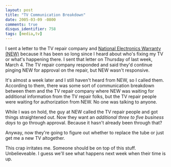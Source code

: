 ```yaml
---
layout: post
title: "TV Communication Breakdown"
date: 2005-03-09 -0800
comments: true
disqus_identifier: 758
tags: [media,tv]
---
```

I sent a letter to the TV repair company and [National Electronics
Warranty (NEW)](http://www.newcorp.com) because it has been so long
since I heard about who's fixing my TV or what's happening there. I sent
that letter on Thursday of last week, March 4. The TV repair company
responded and said they'd continue pinging NEW for approval on the
repair, but NEW wasn't responsive.

 It's almost a week later and I still haven't heard from NEW, so I
called them. According to them, there was some sort of communication
breakdown between them and the TV repair company where NEW was waiting
for additional information from the TV repair folks, but the TV repair
people were waiting for authorization from NEW. No one was talking to
anyone.

 While I was on hold, the guy at NEW called the TV repair people and got
things straightened out. Now they want an *additional three to five
business days* to go through approval. Because it hasn't already been
through that?

 Anyway, now they're going to figure out whether to replace the tube or
just get me a new TV altogether.

 This crap irritates me. Someone should be on top of this stuff.
Unbelieveable. I guess we'll see what happens next week when their time
is up.

